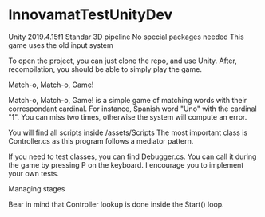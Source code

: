 # InnovamatTestUnityDev

Unity 2019.4.15f1
Standar 3D pipeline
No special packages needed
This game uses the old input system

To open the project, you can just clone the repo, and use Unity.
After, recompilation, you should be able to simply play the game.

Match-o, Match-o, Game!

Match-o, Match-o, Game! is a simple game of matching words with their correspondant cardinal.
For instance, Spanish word "Uno" with the cardinal "1".
You can miss two times, otherwise the system will compute an error.

You will find all scripts inside /assets/Scripts
The most important class is Controller.cs as this program follows a mediator pattern.

If you need to test classes, you can find Debugger.cs. You can call it during the game by pressing P on the keyboard.
I encourage you to implement your own tests.


Managing stages

Bear in mind that Controller lookup is done inside the Start() loop.

